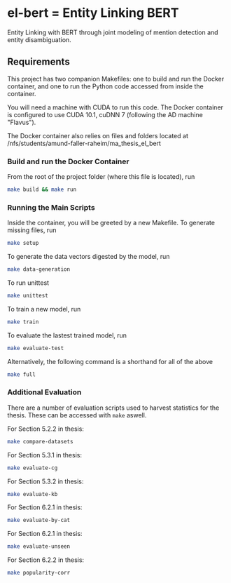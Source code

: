 # el-bert = Entity Linking BERT
Entity Linking with BERT through joint modeling of mention detection and entity disambiguation.

## Requirements

This project has two companion Makefiles: one to build and run the Docker container, and one to run the Python code accessed from inside the container.

You will need a machine with CUDA to run this code. The Docker container is configured to use CUDA 10.1, cuDNN 7 (following the AD machine "Flavus").

The Docker container also relies on files and folders located at /nfs/students/amund-faller-raheim/ma_thesis_el_bert

### Build and run the Docker Container

From the root of the project folder (where this file is located), run

```bash
make build && make run
```

### Running the Main Scripts

Inside the container, you will be greeted by a new Makefile. To generate missing files, run
```bash
make setup
```

To generate the data vectors digested by the model, run
```bash
make data-generation
```

To run unittest
```bash
make unittest
```

To train a new model, run
```bash
make train
```

To evaluate the lastest trained model, run
```bash
make evaluate-test
```

Alternatively, the following command is a shorthand for all of the above
```bash
make full
```

### Additional Evaluation

There are a number of evaluation scripts used to harvest statistics for the thesis. These can be accessed with `make` aswell.

For Section 5.2.2 in thesis:
```bash
make compare-datasets
```

For Section 5.3.1 in thesis:
```bash
make evaluate-cg
```

For Section 5.3.2 in thesis:
```bash
make evaluate-kb
```

For Section 6.2.1 in thesis:
```bash
make evaluate-by-cat
```

For Section 6.2.1 in thesis:
```bash
make evaluate-unseen
```

For Section 6.2.2 in thesis:
```bash
make popularity-corr
```
